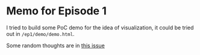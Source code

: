 # Memo for Episode 1

I tried to build some PoC demo for the idea of visualization,
it could be tried out in `/ep1/demo/demo.html`.

Some random thoughts are in [this issue](https://github.com/JSerZANP/react-internals-visualizer/issues/1)
